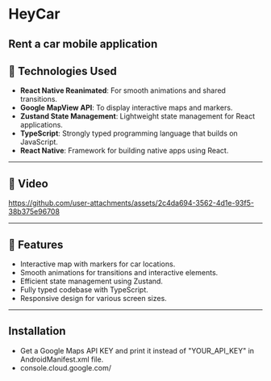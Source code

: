 # HeyCar

 Rent a car mobile application
---

## 🚀 Technologies Used

- **React Native Reanimated**: For smooth animations and shared transitions.
- **Google MapView API**: To display interactive maps and markers.
- **Zustand State Management**: Lightweight state management for React applications.
- **TypeScript**: Strongly typed programming language that builds on JavaScript.
- **React Native**: Framework for building native apps using React.

---

## 📸 Video

https://github.com/user-attachments/assets/2c4da694-3562-4d1e-93f5-38b375e96708


---

## 📖 Features

- Interactive map with markers for car locations.
- Smooth animations for transitions and interactive elements.
- Efficient state management using Zustand.
- Fully typed codebase with TypeScript.
- Responsive design for various screen sizes.

---

## Installation

- Get a Google Maps API KEY and print it instead of "YOUR_API_KEY" in AndroidManifest.xml file.
- console.cloud.google.com/
